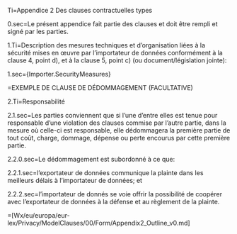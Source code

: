 Ti=Appendice 2 Des clauses contractuelles types

0.sec=Le présent appendice fait partie des clauses et doit être rempli et signé par les parties.

1.Ti=Description des mesures techniques et d’organisation liées à la sécurité mises en œuvre par l’importateur de données conformément à la clause 4, point d), et à la clause 5, point c) (ou document/législation jointe):

1.sec={Importer.SecurityMeasures}

=EXEMPLE DE CLAUSE DE DÉDOMMAGEMENT (FACULTATIVE)

2.Ti=Responsabilité

2.1.sec=Les parties conviennent que si l’une d’entre elles est tenue pour responsable d’une violation des clauses commise par l’autre partie, dans la mesure où celle-ci est responsable, elle dédommagera la première partie de tout coût, charge,
dommage, dépense ou perte encourus par cette première partie.

2.2.0.sec=Le dédommagement est subordonné à ce que:

2.2.1.sec=l’exportateur de données communique la plainte dans les meilleurs délais à l’importateur de données; et

2.2.2.sec=l’importateur de donnés se voie offrir la possibilité de coopérer avec l’exportateur de données à la défense et au règlement de la plainte.

=[Wx/eu/europa/eur-lex/Privacy/ModelClauses/00/Form/Appendix2_Outline_v0.md]
